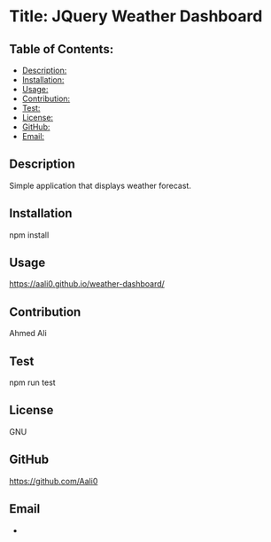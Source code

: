 # Title: JQuery Weather Dashboard

## Table of Contents:
* [Description: ](#description)
* [Installation:](#installation)
* [Usage: ](#usage)
* [Contribution: ](#contribution)
* [Test: ](#test)
* [License: ](#license)
* [GitHub: ](#github)
* [Email: ](#email)

## Description
Simple application that displays weather forecast.

## Installation
npm install

## Usage
https://aali0.github.io/weather-dashboard/

## Contribution
Ahmed Ali

## Test
npm run test

## License
GNU

## GitHub
https://github.com/Aali0

## Email
-